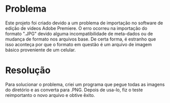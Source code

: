 # Problema

Este projeto foi criado devido a um problema de importação no software de edição de videos Adobe Premiere.
O erro ocorreu na importação do formato ".JPG" devido alguma incompatibilidade de meta-dados ou de mudança de formato nos arquivos base.
De certa forma, é estranho que isso aconteça por que o formato em questão é um arquivo de imagem básico proveniente de um celular.

# Resolução

Para solucionar o problema, criei um programa que pegue todas as imagens do diretório e as converta para .PNG. Depois de usa-lo, fiz o teste reimportanto o novo arquivo e obtive êxito.

